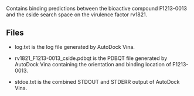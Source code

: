Contains binding predictions between the bioactive compound F1213-0013 and the cside search space on the virulence factor rv1821.

## Files

- log.txt is the log file generated by AutoDock Vina.

- rv1821_F1213-0013_cside.pdbqt is the PDBQT file generated by AutoDock Vina containing the orientation and binding location of F1213-0013.

- stdoe.txt is the combined STDOUT and STDERR output of AutoDock Vina.

